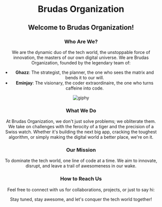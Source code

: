 <div align="center">

# Brudas Organization

## Welcome to Brudas Organization!

### Who Are We?
We are the dynamic duo of the tech world, the unstoppable force of innovation, the masters of our own digital universe. We are Brudas Organization, founded by the legendary team of:

- **Ghazz**: The strategist, the planner, the one who sees the matrix and bends it to our will.
- **Eminjay**: The visionary, the coder extraordinaire, the one who turns caffeine into code.

![giphy](https://github.com/TheBrudas/.github/assets/33843358/c445641b-e64d-44be-87d8-e8442885a98a)

### What We Do
At Brudas Organization, we don't just solve problems; we obliterate them. We take on challenges with the ferocity of a tiger and the precision of a Swiss watch. Whether it's building the next big app, cracking the toughest algorithm, or simply making the digital world a better place, we're on it.

### Our Mission
To dominate the tech world, one line of code at a time. We aim to innovate, disrupt, and leave a trail of awesomeness in our wake.

### How to Reach Us
Feel free to connect with us for collaborations, projects, or just to say hi:

Stay tuned, stay awesome, and let's conquer the tech world together!

</div>
